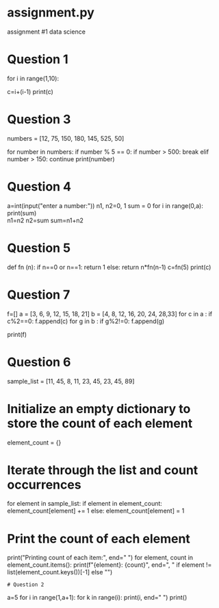 # assignment.py
assignment #1 data science 

# Question 1
for i in range(1,10):

   c=i+(i-1)
   print(c)


#    Question 3
numbers = [12, 75, 150, 180, 145, 525, 50]

for number in numbers:
    if number % 5 == 0:
        if number > 500:
            break 
        elif number > 150:
            continue 
        print(number)


# Question 4
a=int(input("enter a number:"))
n1, n2=0, 1
sum = 0
for i in range(0,a):
  print(sum)   
  n1=n2
  n2=sum
  sum=n1+n2


#  Question 5
def fn (n):
    if n==0 or n==1:
        return 1
    else:
        return n*fn(n-1)
c=fn(5)
print(c)


# Question 7
f=[]
a = [3, 6, 9, 12, 15, 18, 21]
b = [4, 8, 12, 16, 20, 24, 28,33]
for c in a :
    if c%2==0:
        f.append(c)
for g in b :
    if g%2!=0:
        f.append(g)

print(f)


# Question 6
sample_list = [11, 45, 8, 11, 23, 45, 23, 45, 89]

# Initialize an empty dictionary to store the count of each element
element_count = {}

# Iterate through the list and count occurrences
for element in sample_list:
    if element in element_count:
        element_count[element] += 1
    else:
        element_count[element] = 1

# Print the count of each element
print("Printing count of each item:", end=" ")
for element, count in element_count.items():
    print(f"{element}: {count}", end=", " if element != list(element_count.keys())[-1] else "")
    
    
    # Question 2
a=5
for i in range(1,a+1):
    for k in range(i):
        print(i, end=" ")
    print()


